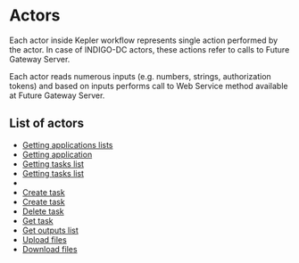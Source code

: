 # Actors

Each actor inside Kepler workflow represents single action performed by the actor. In case of INDIGO-DC actors, these actions refer to calls to Future Gateway Server.

Each actor reads numerous inputs (e.g. numbers, strings, authorization tokens) and based on inputs performs call to Web Service method available at Future Gateway Server.


## List of actors

* [Getting applications lists](docs/actors/GetAllApplications.md)
* [Getting application](docs/actors/GetApplication.md)
* [Getting tasks list](docs/actors/GetAllTasks.md)
* [Getting tasks list](docs/actors/GetAllTasks.md)
* 
* [Create task](CreateTask.md)
* [Create task](docs/actors/CreateTask.md)
* [Delete task](docs/actors/DeleteTask.md)
* [Get task](docs/actors/GetTask.md)
* [Get outputs list](docs/actors/GetOutputsList.md)
* [Upload files](docs/actors/UploadFiles.md)
* [Download files](docs/actors/DownloadFiles.md)


